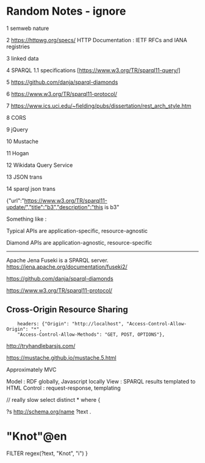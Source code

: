 # Random Notes - ignore

1 semweb nature

2 https://httpwg.org/specs/ HTTP Documentation : IETF RFCs and IANA registries

3 linked data

4 SPARQL 1.1 specifications [https://www.w3.org/TR/sparql11-query/]

5 https://github.com/danja/sparql-diamonds

6 https://www.w3.org/TR/sparql11-protocol/

7 https://www.ics.uci.edu/~fielding/pubs/dissertation/rest_arch_style.htm

8 CORS

9 jQuery

10 Mustache

11 Hogan

12 Wikidata Query Service

13 JSON trans

14 sparql json trans

 {"url":"https://www.w3.org/TR/sparql11-update/","title":"b3","description":"this is b3"
        
        

Something like :

Typical APIs are application-specific, resource-agnostic

Diamond APIs are application-agnostic, resource-specific

----

Apache Jena Fuseki is a SPARQL server.
https://jena.apache.org/documentation/fuseki2/


https://github.com/danja/sparql-diamonds

https://www.w3.org/TR/sparql11-protocol/

Cross-Origin Resource Sharing
----

        headers: {"Origin": "http://localhost", "Access-Control-Allow-Origin": "*",
        "Access-Control-Allow-Methods": "GET, POST, OPTIONS"},
        

http://tryhandlebarsjs.com/

https://mustache.github.io/mustache.5.html


Approximately MVC

Model : RDF globally, Javascript locally
View : SPARQL results templated to HTML
Control : request-response, templating


// really slow
select distinct * where {

?s <http://schema.org/name> ?text .

  #  "Knot"@en
  FILTER regex(?text, "Knot", "i")
}
